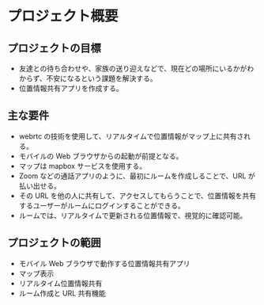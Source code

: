 # プロジェクト概要

## プロジェクトの目標

- 友達との待ち合わせや、家族の送り迎えなどで、現在どの場所にいるかがわからず、不安になるという課題を解決する。
- 位置情報共有アプリを作成する。

## 主な要件

- webrtc の技術を使用して、リアルタイムで位置情報がマップ上に共有される。
- モバイルの Web ブラウザからの起動が前提となる。
- マップは mapbox サービスを使用する。
- Zoom などの通話アプリのように、最初にルームを作成しることで、URL が払い出せる。
- その URL を他の人に共有して、アクセスしてもらうことで、位置情報を共有するユーザーがルームにログインすることができる。
- ルームでは、リアルタイムで更新される位置情報で、視覚的に確認可能。

## プロジェクトの範囲

- モバイル Web ブラウザで動作する位置情報共有アプリ
- マップ表示
- リアルタイム位置情報共有
- ルーム作成と URL 共有機能
